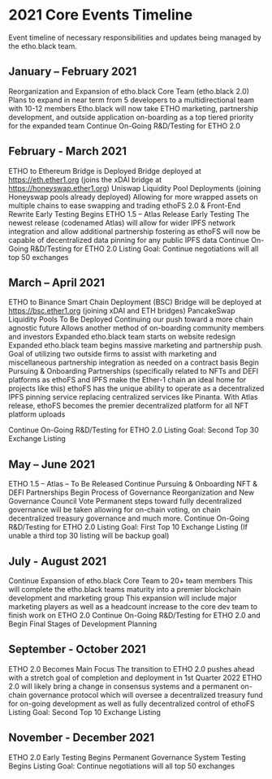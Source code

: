 # 2021 Core Events Timeline
Event timeline of necessary responsibilities and updates being managed by the etho.black team.

## January – February 2021
Reorganization and Expansion of etho.black Core Team (etho.black 2.0)
Plans to expand in near term from 5 developers to a multidirectional team with 10-12 members
Etho.black will now take ETHO marketing, partnership development, and outside application on-boarding as a top tiered priority for the expanded team
Continue On-Going R&D/Testing for ETHO 2.0

## February - March 2021
ETHO to Ethereum Bridge is Deployed
Bridge deployed at https://eth.ether1.org (joins the xDAI bridge at https://honeyswap.ether1.org)
Uniswap Liquidity Pool Deployments (joining Honeyswap pools already deployed)
Allowing for more wrapped assets on multiple chains to ease swapping and trading
ethoFS 2.0 & Front-End Rewrite Early Testing Begins
ETHO 1.5 – Atlas Release Early Testing 
The newest release (codenamed Atlas) will allow for wider IPFS network integration and allow additional partnership fostering as ethoFS will now be capable of decentralized data pinning for any public IPFS data
Continue On-Going R&D/Testing for ETHO 2.0
Listing Goal: Continue negotiations will all top 50 exchanges

## March – April 2021
ETHO to Binance Smart Chain Deployment (BSC)
Bridge will be deployed at https://bsc.ether1.org (joining xDAI and ETH bridges)
PancakeSwap Liquidity Pools To Be Deployed
Continuing our push toward a more chain agnostic future
Allows another method of on-boarding community members and investors
Expanded etho.black team starts on website redesign
Expanded etho.black team begins massive marketing and partnership push. 
Goal of utilizing two outside firms to assist with marketing and miscellaneous partnership integration as needed on a contract basis
Begin Pursuing & Onboarding Partnerships (specifically related to NFTs and DEFI platforms as ethoFS and IPFS make the Ether-1 chain an ideal home for projects like this)
ethoFS has the unique ability to operate as a decentralized IPFS pinning service replacing centralized services like Pinanta. With Atlas release, ethoFS becomes the premier decentralized platform for all NFT platform uploads

Continue On-Going R&D/Testing for ETHO 2.0
Listing Goal: Second Top 30 Exchange Listing

## May – June 2021
ETHO 1.5 – Atlas – To Be Released
Continue Pursuing & Onboarding NFT & DEFI Partnerships
Begin Process of Governance Reorganization and New Governance Council Vote
Permanent steps toward fully decentralized governance will be taken allowing for on-chain voting, on chain decentralized treasury governance and much more.
Continue On-Going R&D/Testing for ETHO 2.0
Listing Goal: First Top 10 Exchange Listing (If unable a third top 30 listing will be backup goal)

## July - August 2021
Continue Expansion of etho.black Core Team to 20+ team members
This will complete the etho.black teams maturity into a premier blockchain development and marketing group
This expansion will include major marketing players as well as a headcount increase to the core dev team to finish work on ETHO 2.0
Continue On-Going R&D/Testing for ETHO 2.0 and Begin Final Stages of Development Planning

## September - October 2021
ETHO 2.0 Becomes Main Focus
The transition to ETHO 2.0 pushes ahead with a stretch goal of completion and deployment in 1st Quarter 2022
ETHO 2.0 will likely bring a change in consensus systems and a permanent on-chain governance protocol which will oversee a decentralized treasury fund for on-going development as well as fully decentralized control of ethoFS
Listing Goal: Second Top 10 Exchange Listing

## November - December 2021
ETHO 2.0 Early Testing Begins
Permanent Governance System Testing Begins
Listing Goal: Continue negotiations will all top 50 exchanges

